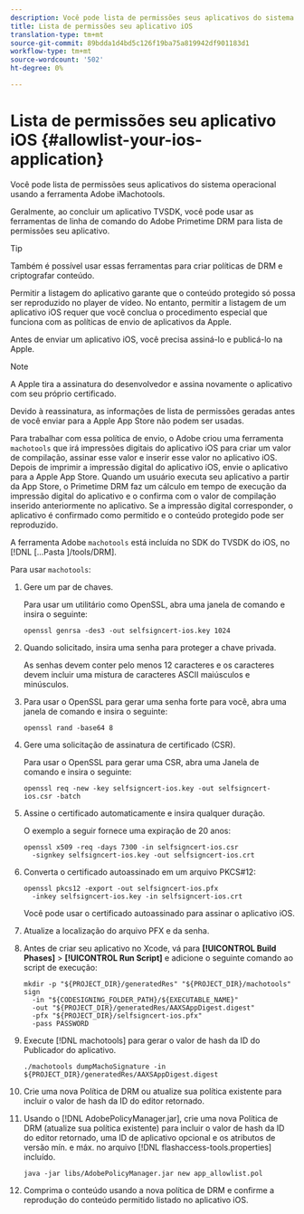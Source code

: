 ```yaml
---
description: Você pode lista de permissões seus aplicativos do sistema operacional usando a ferramenta Adobe iMachotools.
title: Lista de permissões seu aplicativo iOS
translation-type: tm+mt
source-git-commit: 89bdda1d4bd5c126f19ba75a819942df901183d1
workflow-type: tm+mt
source-wordcount: '502'
ht-degree: 0%

---
```



# Lista de permissões seu aplicativo iOS {#allowlist-your-ios-application}

Você pode lista de permissões seus aplicativos do sistema operacional usando a ferramenta Adobe iMachotools.

Geralmente, ao concluir um aplicativo TVSDK, você pode usar as ferramentas de linha de comando do Adobe Primetime DRM para lista de permissões seu aplicativo.

>[!TIP]
>
>Também é possível usar essas ferramentas para criar políticas de DRM e criptografar conteúdo.

Permitir a listagem do aplicativo garante que o conteúdo protegido só possa ser reproduzido no player de vídeo. No entanto, permitir a listagem de um aplicativo iOS requer que você conclua o procedimento especial que funciona com as políticas de envio de aplicativos da Apple.

Antes de enviar um aplicativo iOS, você precisa assiná-lo e publicá-lo na Apple.

>[!NOTE]
>
>A Apple tira a assinatura do desenvolvedor e assina novamente o aplicativo com seu próprio certificado.

Devido à reassinatura, as informações de lista de permissões geradas antes de você enviar para a Apple App Store não podem ser usadas.

Para trabalhar com essa política de envio, o Adobe criou uma ferramenta `machotools` que irá impressões digitais do aplicativo iOS para criar um valor de compilação, assinar esse valor e inserir esse valor no aplicativo iOS. Depois de imprimir a impressão digital do aplicativo iOS, envie o aplicativo para a Apple App Store. Quando um usuário executa seu aplicativo a partir da App Store, o Primetime DRM faz um cálculo em tempo de execução da impressão digital do aplicativo e o confirma com o valor de compilação inserido anteriormente no aplicativo. Se a impressão digital corresponder, o aplicativo é confirmado como permitido e o conteúdo protegido pode ser reproduzido.

A ferramenta Adobe `machotools` está incluída no SDK do TVSDK do iOS, no [!DNL [...Pasta ]/tools/DRM].

Para usar `machotools`:

1. Gere um par de chaves.

   Para usar um utilitário como OpenSSL, abra uma janela de comando e insira o seguinte:

   ```shell
   openssl genrsa -des3 -out selfsigncert-ios.key 1024
   ```

1. Quando solicitado, insira uma senha para proteger a chave privada.

   As senhas devem conter pelo menos 12 caracteres e os caracteres devem incluir uma mistura de caracteres ASCII maiúsculos e minúsculos.
1. Para usar o OpenSSL para gerar uma senha forte para você, abra uma janela de comando e insira o seguinte:

   ```shell
   openssl rand -base64 8
   ```

1. Gere uma solicitação de assinatura de certificado (CSR).

   Para usar o OpenSSL para gerar uma CSR, abra uma Janela de comando e insira o seguinte:

   ```shell
   openssl req -new -key selfsigncert-ios.key -out selfsigncert-ios.csr -batch
   ```

1. Assine o certificado automaticamente e insira qualquer duração.

   O exemplo a seguir fornece uma expiração de 20 anos:

   ```shell
   openssl x509 -req -days 7300 -in selfsigncert-ios.csr  
     -signkey selfsigncert-ios.key -out selfsigncert-ios.crt
   ```

1. Converta o certificado autoassinado em um arquivo PKCS#12:

   ```shell
   openssl pkcs12 -export -out selfsigncert-ios.pfx  
     -inkey selfsigncert-ios.key -in selfsigncert-ios.crt
   ```

   Você pode usar o certificado autoassinado para assinar o aplicativo iOS.

1. Atualize a localização do arquivo PFX e da senha.
1. Antes de criar seu aplicativo no Xcode, vá para **[!UICONTROL Build Phases]** > **[!UICONTROL Run Script]** e adicione o seguinte comando ao script de execução:

   ```shell
   mkdir -p "${PROJECT_DIR}/generatedRes" "${PROJECT_DIR}/machotools" sign  
     -in "${CODESIGNING_FOLDER_PATH}/${EXECUTABLE_NAME}"  
     -out "${PROJECT_DIR}/generatedRes/AAXSAppDigest.digest"  
     -pfx "${PROJECT_DIR}/selfsigncert-ios.pfx"  
     -pass PASSWORD
   ```

1. Execute [!DNL machotools] para gerar o valor de hash da ID do Publicador do aplicativo.

   ```shell
   ./machotools dumpMachoSignature -in ${PROJECT_DIR}/generatedRes/AAXSAppDigest.digest
   ```

1. Crie uma nova Política de DRM ou atualize sua política existente para incluir o valor de hash da ID do editor retornado.
1. Usando o [!DNL AdobePolicyManager.jar], crie uma nova Política de DRM (atualize sua política existente) para incluir o valor de hash da ID do editor retornado, uma ID de aplicativo opcional e os atributos de versão mín. e máx. no arquivo [!DNL flashaccess-tools.properties] incluído.

   ```shell
   java -jar libs/AdobePolicyManager.jar new app_allowlist.pol
   ```

1. Comprima o conteúdo usando a nova política de DRM e confirme a reprodução do conteúdo permitido listado no aplicativo iOS.
